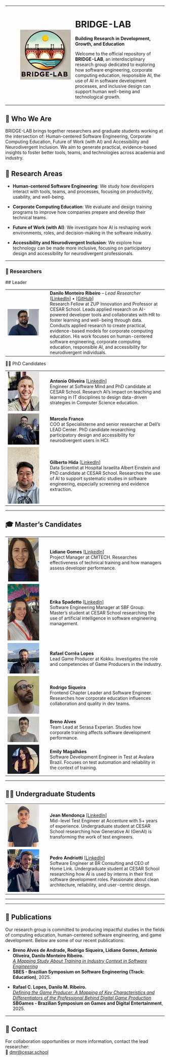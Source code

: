 <table>
  <tr>
      <td width="200" align="right">
      <img src="fotos/bridge-lab.jpg" width="160" alt="BRIDGE-LAB Logo" />
    </td>
    <td>

# BRIDGE-LAB  
**Building Research in Development, Growth, and Education**

Welcome to the official repository of **BRIDGE-LAB**, an interdisciplinary research group dedicated to exploring how software engineering, corporate computing education, responsible AI, the use of AI in software development processes, and inclusive design can support human well-being and technological growth.

</td>

  </tr>
</table>

## 🧠 Who We Are


BRIDGE-LAB brings together researchers and graduate students working at the intersection of: Human-centered Software Engineering, Corporate Computing Education, Future of Work (with AI) and Accessibility and Neurodivergent Inclusion. We aim to generate practical, evidence-based insights to foster better tools, teams, and technologies across academia and industry.

## 🔬 Research Areas

- **Human-centered Software Engineering**: We study how developers interact with tools, teams, and processes, focusing on productivity, usability, and well-being.

- **Corporate Computing Education**: We evaluate and design training programs to improve how companies prepare and develop their technical teams.

- **Future of Work (with AI)**: We investigate how AI is reshaping work environments, roles, and decision-making in the software industry.

- **Accessibility and Neurodivergent Inclusion**: We explore how technology can be made more inclusive, focusing on participatory design and accessibility for neurodivergent professionals.
---

### 👥 Researchers

<table>
  <tr> ## Leader
    <td width="120"><img src="fotos/danilo.png" width="100" /></td>
    <td>
      <strong>Danilo Monteiro Ribeiro</strong> – <em>Lead Researcher</em>  
      [<a href="https://www.linkedin.com/in/prof-danilo-monteiro/">LinkedIn</a>] • [<a href="https://github.com/dan1lo">GitHub</a>]<br>
      Research Fellow at ZUP Innovation and Professor at CESAR School. Leads applied research on AI-powered developer tools and collaborates with HR to foster learning and well-being through data. Conducts applied research to create practical, evidence-based models for corporate computing education.  
      His work focuses on human-centered software engineering, corporate computing education, responsible AI, and accessibility for neurodivergent individuals.
    </td>
  </table>
  
👨‍🎓 PhD Candidates
<table>
  <tr>
    <td width="120"><img src="fotos/antonio.png" width="100" /></td>
    <td>
      <strong>Antonio Oliveira</strong>  
      [<a href="https://linkedin.com/in/aaspo">LinkedIn</a>]<br>
     Engineer at Software Mind and PhD candidate at CESAR School. Research AI’s impact on teaching and learning in IT disciplines to design data-driven strategies in Computer Science education.
    </td>
  </tr>

  <tr>
    <td><img src="fotos/marcelo.png" width="100" /></td>
    <td>
      <strong>Marcelo Franco</strong><br>
      COO at Specialisterne and senior researcher at Dell’s LEAD Center. PhD candidate researching participatory design and accessibility for neurodivergent users in HCI.
    </td>
  </tr>

  <tr>
    <td><img src="fotos/gilberto.jpg" width="100" /></td>
    <td>
      <strong>Gilberto Hida</strong>  
      [<a href="https://br.linkedin.com/in/gilbertohida">LinkedIn</a>]<br>
      Data Scientist at Hospital Israelita Albert Einstein and PhD candidate at CESAR School. Researches the use of AI to support systematic studies in software engineering, especially screening and evidence extraction.
    </td>
  </tr>
</table>

---

## 🎓 Master’s Candidates

<table>
  <tr>
    <td width="120"><img src="fotos/lidiane.png" width="100" /></td>
    <td>
      <strong>Lidiane Gomes</strong>  
      [<a href="https://www.linkedin.com/in/lidiane-gomes-47163735/">LinkedIn</a>]<br>
      Project Manager at CMTECH. Researches effectiveness of technical training and how managers assess developer performance.
    </td>
  </tr>
    <tr>
    <td><img src="fotos/erica.jpeg" width="100" /></td>
    <td>
      <strong>Erika Spadetto</strong>  
      [<a href="https://www.linkedin.com/in/ericaspadeto">LinkedIn</a>]<br>
      Software Engineering Manager at SBF Group. Master’s student at CESAR School researching the use of artificial intelligence in software engineering management.
    </td>
  </tr>

  <tr>
    <td><img src="fotos/rafael.png" width="100" /></td>
    <td>
      <strong>Rafael Corrêa Lopes</strong><br>
      Lead Game Producer at Kokku. Investigates the role and competencies of Game Producers in the industry.
    </td>
  </tr>

  <tr>
    <td><img src="fotos/rodrigo.png" width="100" /></td>
    <td>
      <strong>Rodrigo Siqueira</strong><br>
      Frontend Chapter Leader and Software Engineer. Researches how corporate education influences collaboration and quality in dev teams.
    </td>
  </tr>

  <tr>
    <td><img src="fotos/breno.png" width="100" /></td>
    <td>
      <strong>Breno Alves</strong><br>
      Team Lead at Serasa Experian. Studies how corporate training affects software development performance.
    </td>
  </tr>

  <tr>
    <td><img src="fotos/emily.png" width="100" /></td>
    <td>
      <strong>Emily Magalhães</strong><br>
      Software Development Engineer in Test at Avalara Brazil. Focuses on test automation and reliability in the context of training.
    </td>
  </tr>
</table>

---

## 👨‍💻 Undergraduate Students

<table>
  <tr>
    <td width="120"><img src="fotos/jean.jpg" width="100" /></td>
    <td>
      <strong>Jean Mendonça</strong>  
      [<a href="https://www.linkedin.com/in/jean-mendonca/">LinkedIn</a>]<br>
      Mid-level Test Engineer at Accenture with 5+ years of experience. Undergraduate student at CESAR School researching how Generative AI (GenAI) is transforming the work of test engineers.
    </td>
  </tr>

  <tr>
    <td><img src="fotos/pedro.JPG" width="100" /></td>
    <td>
      <strong>Pedro Andriotti</strong>  
      [<a href="https://www.linkedin.com/in/pedroandriotti/">LinkedIn</a>]<br>
      Software Engineer at BR Consulting and CEO of Home Link. Undergraduate student at CESAR School researching how AI is used by interns in their first software development roles. Passionate about clean architecture, reliability, and user-centric design.
    </td>
  </tr>
</table>
</table>

---

 

---

## 📄 Publications

Our research group is committed to producing impactful studies in the fields of computing education, human-centered software engineering, and game development. Below are some of our recent publications:

- **Breno Alves de Andrade, Rodrigo Siqueira, Lidiane Gomes, Antonio Oliveira, Danilo Monteiro Ribeiro.**  
  [*A Mapping Study About Training in Industry Context in Software Engineering*](https://arxiv.org/abs/2506.12590)  
  **SBES - Brazilian Symposium on Software Engineering (Track: Education)**, 2025.

- **Rafael C. Lopes, Danilo M. Ribeiro.**  
  [*Defining the Game Producer: A Mapping of Key Characteristics and Differentiators of the Professional Behind Digital Game Production*](https://arxiv.org/abs/2506.14409)  
  **SBGames - Brazilian Symposium on Games and Digital Entertainment**, 2025.

---

## 🔗 Contact

For collaboration opportunities or more information, contact the lead researcher:  
📧 [dmr@cesar.school](mailto:dmr@cesar.school)
